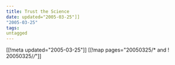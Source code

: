 ```yaml
---
title: Trust the Science
date: updated="2005-03-25"]]
"2005-03-25"
tags:
untagged
---
```

[[!meta updated="2005-03-25"]]
[[!map pages="20050325/* and ! 20050325/*/*"]]
